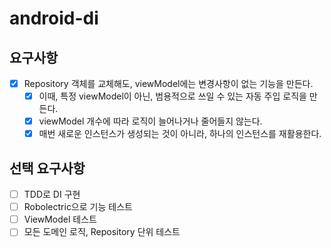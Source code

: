 # android-di

## 요구사항
- [x] Repository 객체를 교체해도, viewModel에는 변경사항이 없는 기능을 만든다.
  - [x] 이때, 특정 viewModel이 아닌, 범용적으로 쓰일 수 있는 자동 주입 로직을 만든다.
  - [x] viewModel 개수에 따라 로직이 늘어나거나 줄어들지 않는다.
  - [x] 매번 새로운 인스턴스가 생성되는 것이 아니라, 하나의 인스턴스를 재활용한다.

## 선택 요구사항
- [ ] TDD로 DI 구현
- [ ] Robolectric으로 기능 테스트
- [ ] ViewModel 테스트
- [ ] 모든 도메인 로직, Repository 단위 테스트
